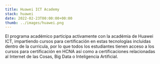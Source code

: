 ```yaml
---
title: Huawei ICT Academy
stack: huawei
date: 2022-02-23T00:00:00+00:00
thumb: ../images/huawei.png
---
```



El programa académico participa activamente con la académia de Huawei ICT, impartiendo cursos para certificación en estas tecnologías incluidas dentro de la curricula, por lo que todos los estudiantes tienen acceso a los cursos para certificación en HCNA así como a certificaciones relacionadas al Internet de las Cosas, Big Data o Inteligencia Artificial.




